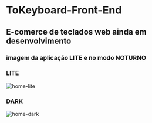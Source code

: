 # ToKeyboard-Front-End
 ## E-comerce de teclados web ainda em desenvolvimento 
### imagem da aplicação  LITE e no modo NOTURNO 
### LITE
![home-lite](https://github.com/user-attachments/assets/0c44fd0b-37ba-4b6a-85e2-8f4eb9b91953)
### DARK 
![home-dark](https://github.com/user-attachments/assets/69e5b4bf-1b6f-492b-9b96-2c7e3d2ba836)
